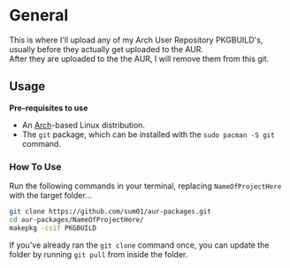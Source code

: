 # General   
This is where I'll upload any of my Arch User Repository PKGBUILD's, usually before they actually get uploaded to the AUR.  
After they are uploaded to the the AUR, I will remove them from this git.  

## Usage  
**Pre-requisites to use**  
*   An [Arch](https://www.archlinux.org/)-based Linux distribution.
*   The `git` package, which can be installed with the `sudo pacman -S git` command.

### How To Use
Run the following commands in your terminal, replacing `NameOfProjectHere` with the target folder...
```bash
git clone https://github.com/sum01/aur-packages.git
cd aur-packages/NameOfProjectHere/
makepkg -csif PKGBUILD
```

If you've already ran the `git clone` command once, you can update the folder by running `git pull` from inside the folder.
